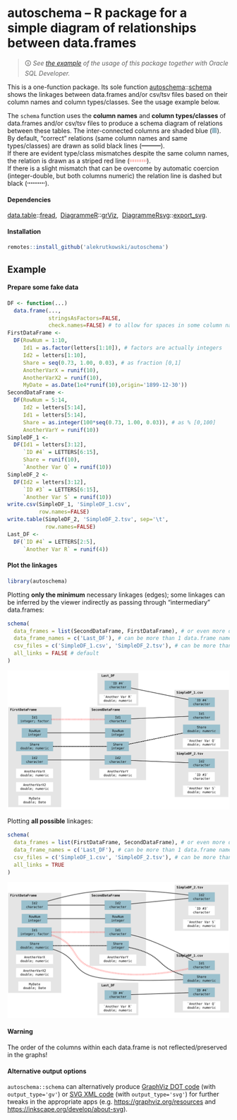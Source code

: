 autoschema – R package for a simple diagram of relationships between
data.frames
================

> &#128712; *See [the example](https://gist.github.com/alekrutkowski/a0d53d05e5cb890ef385bcc6f3fc55ca) of the usage of this package together with Oracle SQL Developer.*

This is a one-function package. Its sole function
[autoschema](https://github.com/alekrutkowski/autoschema)::[schema](https://github.com/alekrutkowski/autoschema/blob/main/schema.md#schema)
shows the linkages between data.frames and/or csv/tsv files based on
their column names and column types/classes. See the usage example
below.

The `schema` function uses the **column names** and **column
types/classes** of data.frames and/or csv/tsv files to produce a schema
diagram of relations between these tables. The inter-connected columns
are shaded blue (<img src="blue-shade.png" height="12"/>). <br>By
default, “correct” relations (same column names and same types/classes)
are drawn as solid black lines
(<img src="black-solid.png" height="12"/>). <br>If there are evident
type/class mismatches despite the same column names, the relation is
drawn as a striped red line (<img src="red-striped.png" height="12"/>).
<br>If there is a slight mismatch that can be overcome by automatic
coercion (integer-double, but both columns numeric) the relation line is
dashed but black (<img src="black-dashed.png" height="12"/>).

#### Dependencies

[data.table](https://CRAN.R-project.org/package=data.table)::[fread](https://rdrr.io/cran/data.table/man/fread.html), 
[DiagrammeR](https://CRAN.R-project.org/package=DiagrammeR)::[grViz](https://rdrr.io/cran/DiagrammeR/man/grViz.html), 
[DiagrammeRsvg](https://CRAN.R-project.org/package=DiagrammeRsvg)::[export\_svg](https://rdrr.io/cran/DiagrammeRsvg/man/export_svg.html).

#### Installation

``` r
remotes::install_github('alekrutkowski/autoschema')
```

## Example

#### Prepare some fake data

``` r
DF <- function(...)
  data.frame(...,
             stringsAsFactors=FALSE,
             check.names=FALSE) # to allow for spaces in some column names
FirstDataFrame <-
  DF(RowNum = 1:10,
     Id1 = as.factor(letters[1:10]), # factors are actually integers
     Id2 = letters[1:10],
     Share = seq(0.73, 1.00, 0.03), # as fraction [0,1]
     AnotherVarX = runif(10),
     AnotherVarX2 = runif(10),
     MyDate = as.Date(1e4*runif(10),origin='1899-12-30'))
SecondDataFrame <-
  DF(RowNum = 5:14,
     Id2 = letters[5:14],
     Id1 = letters[5:14],
     Share = as.integer(100*seq(0.73, 1.00, 0.03)), # as % [0,100]
     AnotherVarY = runif(10))
SimpleDF_1 <-
  DF(Id1 = letters[3:12],
     `ID #4` = LETTERS[6:15],
     Share = runif(10),
     `Another Var Q` = runif(10))
SimpleDF_2 <-
  DF(Id2 = letters[3:12],
     `ID #3` = LETTERS[6:15],
     `Another Var S` = runif(10))
write.csv(SimpleDF_1, 'SimpleDF_1.csv',
          row.names=FALSE)
write.table(SimpleDF_2, 'SimpleDF_2.tsv', sep='\t',
            row.names=FALSE)
Last_DF <-
  DF(`ID #4` = LETTERS[2:5],
     `Another Var R` = runif(4))
```

#### Plot the linkages

``` r
library(autoschema)
```

Plotting **only the minimum** necessary linkages (edges); some linkages
can be inferred by the viewer indirectly as passing through
“intermediary” data.frames:

``` r
schema(
  data_frames = list(SecondDataFrame, FirstDataFrame), # or even more data.frames
  data_frame_names = c('Last_DF'), # can be more than 1 data.frame name
  csv_files = c('SimpleDF_1.csv', 'SimpleDF_2.tsv'), # can be more than 2 files
  all_links = FALSE # default
)
```

![](plot1.svg)

Plotting **all possible** linkages:

``` r
schema(
  data_frames = list(FirstDataFrame, SecondDataFrame), # or even more data.frames
  data_frame_names = c('Last_DF'), # can be more than 1 data.frame name
  csv_files = c('SimpleDF_1.csv', 'SimpleDF_2.tsv'), # can be more than 2 files
  all_links = TRUE
)
```

![](plot2.svg)

#### Warning

The order of the columns within each data.frame is not
reflected/preserved in the graphs!

#### Alternative output options

`autoschema::schema` can alternatively produce [GraphViz DOT
code](https://en.wikipedia.org/wiki/DOT_(graph_description_language))
(with `output_type='gv'`) or [SVG XML
code](https://en.wikipedia.org/wiki/Scalable_Vector_Graphics#Example)
(with `output_type='svg'`) for further tweaks in the appropriate apps
(e.g. <https://graphviz.org/resources> and
<https://inkscape.org/develop/about-svg>).
